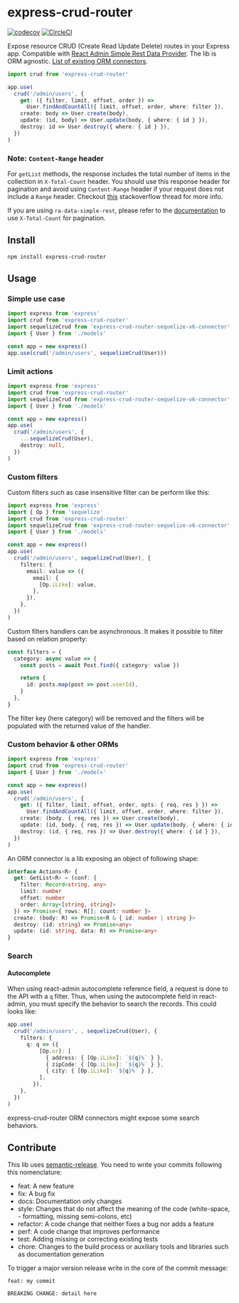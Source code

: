 # express-crud-router

[![codecov](https://codecov.io/gh/lalalilo/express-crud-router/branch/master/graph/badge.svg)](https://codecov.io/gh/lalalilo/express-crud-router) [![CircleCI](https://circleci.com/gh/lalalilo/express-crud-router.svg?style=svg)](https://circleci.com/gh/lalalilo/express-crud-router)

Expose resource CRUD (Create Read Update Delete) routes in your Express app. Compatible with [React Admin Simple Rest Data Provider](https://github.com/marmelab/react-admin/tree/master/packages/ra-data-simple-rest). The lib is ORM agnostic. [List of existing ORM connectors](https://www.npmjs.com/search?q=keywords:express-crud-router-connector).

```ts
import crud from 'express-crud-router'

app.use(
  crud('/admin/users', {
    get: ({ filter, limit, offset, order }) =>
      User.findAndCountAll({ limit, offset, order, where: filter }),
    create: body => User.create(body),
    update: (id, body) => User.update(body, { where: { id } }),
    destroy: id => User.destroy({ where: { id } }),
  })
)
```

### Note: `Content-Range` header

For `getList` methods, the response includes the total number of items in the collection in `X-Total-Count` header. You should use this response header for pagination and avoid using `Content-Range` header if your request does not include a `Range` header. Checkout [this](https://stackoverflow.com/questions/53259737/content-range-working-in-safari-but-not-in-chrome) stackoverflow thread for more info.

If you are using `ra-data-simple-rest`, please refer to the [documentation](https://github.com/Serind/ra-data-simple-rest#note-about-content-range) to use `X-Total-Count` for pagination.

## Install

```
npm install express-crud-router
```

## Usage

### Simple use case

```ts
import express from 'express'
import crud from 'express-crud-router'
import sequelizeCrud from 'express-crud-router-sequelize-v6-connector'
import { User } from './models'

const app = new express()
app.use(crud('/admin/users', sequelizeCrud(User)))
```

### Limit actions

```ts
import express from 'express'
import crud from 'express-crud-router'
import sequelizeCrud from 'express-crud-router-sequelize-v6-connector'
import { User } from './models'

const app = new express()
app.use(
  crud('/admin/users', {
    ...sequelizeCrud(User),
    destroy: null,
  })
)
```

### Custom filters

Custom filters such as case insensitive filter can be perform like this:

```ts
import express from 'express'
import { Op } from 'sequelize'
import crud from 'express-crud-router'
import sequelizeCrud from 'express-crud-router-sequelize-v6-connector'
import { User } from './models'

const app = new express()
app.use(
  crud('/admin/users', sequelizeCrud(User), {
    filters: {
      email: value => ({
        email: {
          [Op.iLike]: value,
        },
      }),
    },
  })
)
```

Custom filters handlers can be asynchronous. It makes it possible to filter based on relation property:

```ts
const filters = {
  category: async value => {
    const posts = await Post.find({ category: value })

    return {
      id: posts.map(post => post.userId),
    }
  },
}
```

The filter key (here category) will be removed and the filters will be populated with the returned value of the handler.

### Custom behavior & other ORMs

```ts
import express from 'express'
import crud from 'express-crud-router'
import { User } from './models'

const app = new express()
app.use(
  crud('/admin/users', {
    get: ({ filter, limit, offset, order, opts: { req, res } }) =>
      User.findAndCountAll({ limit, offset, order, where: filter }),
    create: (body, { req, res }) => User.create(body),
    update: (id, body, { req, res }) => User.update(body, { where: { id } }),
    destroy: (id, { req, res }) => User.destroy({ where: { id } }),
  })
)
```

An ORM connector is a lib exposing an object of following shape:

```typescript
interface Actions<R> {
  get: GetList<R> = (conf: {
    filter: Record<string, any>
    limit: number
    offset: number
    order: Array<[string, string]>
  }) => Promise<{ rows: R[]; count: number }>
  create: (body: R) => Promise<R & { id: number | string }>
  destroy: (id: string) => Promise<any>
  update: (id: string, data: R) => Promise<any>
}
```

### Search

#### Autocomplete

When using react-admin autocomplete reference field, a request is done to the API with a `q` filter. Thus, when using the autocomplete field in react-admin, you must specify the behavior to search the records. This could looks like:

```ts
app.use(
  crud('/admin/users', , sequelizeCrud(User), {
    filters: {
      q: q => ({
          [Op.or]: [
            { address: { [Op.iLike]: `${q}%` } },
            { zipCode: { [Op.iLike]: `${q}%` } },
            { city: { [Op.iLike]: `${q}%` } },
          ],
        }),
    },
  })
)
```

express-crud-router ORM connectors might expose some search behaviors.

## Contribute

This lib uses [semantic-release](https://github.com/semantic-release/semantic-release). You need to write your commits following this nomenclature:

- feat: A new feature
- fix: A bug fix
- docs: Documentation only changes
- style: Changes that do not affect the meaning of the code (white-space, - formatting, missing semi-colons, etc)
- refactor: A code change that neither fixes a bug nor adds a feature
- perf: A code change that improves performance
- test: Adding missing or correcting existing tests
- chore: Changes to the build process or auxiliary tools and libraries such as documentation generation

To trigger a major version release write in the core of the commit message:

```
feat: my commit

BREAKING CHANGE: detail here
```
